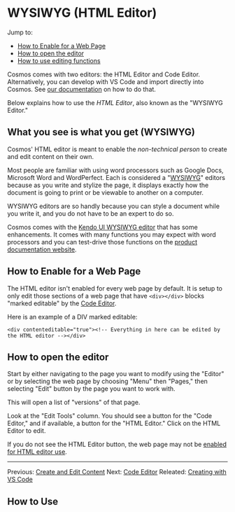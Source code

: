 # WYSIWYG (HTML Editor)

Jump to:

* [How to Enable for a Web Page](#how-to-enable-for-a-web-page)
* [How to open the editor](#how-to-open-the-editor)
* [How to use editing functions](#how-to-use)

Cosmos comes with two editors: the HTML Editor and Code Editor. Alternatively, you can develop with VS Code and import directly into Cosmos.  See [our documentation](https://github.com/CosmosSoftware/Cosmos.Cms/blob/main/Documentation/Content/Editors/Creating-with-VS-Code.md) on how to do that.

Below explains how to use the *HTML Editor*, also known as the "WYSIWYG Editor."

## What you see is what you get (WYSIWYG)
Cosmos' HTML editor is meant to enable the *non-technical person* to create and edit content on their own.

Most people are familiar with using word processors such as Google Docs, Microsoft Word and WordPerfect. Each is considered a "[WYSIWYG](https://en.wikipedia.org/wiki/WYSIWYG)" editors because as you write and stylize the page, it displays exactly how the document is going to print or be viewable to another on a computer.

WYSIWYG editors are so handly because you can style a document while you write it, and you do not have to be an expert to do so.

Cosmos comes with the [Kendo UI WYSIWYG editor](https://demos.telerik.com/kendo-ui/editor/index) that has some enhancements. It comes with many functions you may expect with word processors and you can test-drive those functions on the [product documentation website](https://demos.telerik.com/kendo-ui/editor/all-tools).

## How to Enable for a Web Page
The HTML editor isn't enabled for every web page by default.  It is setup to only edit those sections of a web page that have `<div></div>` blocks "marked editable" by the [Code Editor](https://github.com/CosmosSoftware/Cosmos.Cms/blob/main/Documentation/Content/Editors/CodeEditor.md).

Here is an example of a DIV marked editable:

`<div contenteditable="true"><!-- Everything in here can be edited by the HTML editor --></div>`

## How to open the editor
Start by either navigating to the page you want to modify using the "Editor" or by selecting the web page by choosing "Menu" then "Pages," then selecting "Edit" button by the page you want to work with.

This will open a list of "versions" of that page.

Look at the "Edit Tools" column. You should see a button for the "Code Editor," and if available, a button for the "HTML Editor." Click on the HTML Editor to edit.

If you do not see the HTML Editor button, the web page may not be [enabled for HTML editor use](#how-to-enable).
___
Previous: [Create and Edit Content](https://github.com/CosmosSoftware/Cosmos.Cms/tree/main/Documentation/Content) Next: [Code Editor](https://github.com/CosmosSoftware/Cosmos.Cms/blob/main/Documentation/Content/Editors/CodeEditor.md) Releated: [Creating with VS Code](https://github.com/CosmosSoftware/Cosmos.Cms/blob/main/Documentation/Content/Editors/Creating-with-VS-Code.md)

## How to Use
